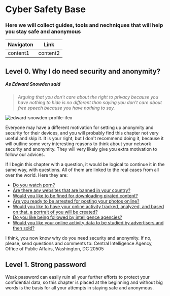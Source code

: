 # Cyber Safety Base

### Here we will collect guides, tools and nechniques that will help you stay safe and anonymous 

Navigaton | Link
----------- | -----------
content1 | content2

## Level 0. Why I do need security and anonymity?

##### As Edward Snowden said
>*Arguing that you don't care about the right to privacy because you 
>have nothing to hide is no different than saying you don't care 
>about free speech because you have nothing to say.*

![edward-snowden-profile-ifex](https://user-images.githubusercontent.com/86369276/123266886-15123680-d505-11eb-8bf7-1265507f6609.jpg)

Everyone may have a different motivation for setting up anonymity and security for their devices, and you will probably find this chapter not very useful and skip it. It is your right, but I don't recommend doing it, because it will outline some very interesting reasons to think about your network security and anonymity. They will very likely give you extra motivation to follow our advices. 

If I begin this chapter with a question, it would be logical to continue it in the same way, with questions. All of them are linked to the real cases from all over the world. Here they are:

* [Do you watch porn?](https://www.theregister.com/2013/02/18/web_cam_singapore_blackmail/)
* [Are there any websites that are banned in your country?](https://en.wikipedia.org/wiki/List_of_websites_blocked_in_the_United_Kingdom)
* [Would you like to be fined for downloading pirated content?](https://www.newser.com/story/306788/woman-gets-6-months-for-using-pirated-copies-of-windows.html)
* [Are you ready to be arrested for posting your photos online?](https://nypost.com/2021/04/20/actress-jailed-in-ghana-for-posing-naked-with-son-on-7th-birthday/)
* [Would you like to have your online activity tracked, analyzed, and based on that, a portrait of you will be created?](https://digit.fyi/uk-mass-surveillance-programmes-ruled-illegal/)
* [Do you like being followed by intelligence agencies?](http://wikileaks.org/)
* [Would you like your online activity data to be studied by advertisers and then sold?](https://www.medicalnewstoday.com/articles/do-mhealth-apps-protect-user-privacy)

I think, you now know why do you need security and anonymity. If no, please, send questions and comments to:
Central Intelligence Agency,
Office of Public Affairs,
Washington, DC 20505

## Level 1. Strong password

Weak password can easily ruin all your further efforts to protect your confidential data, so this chapter is placed at the beginning and without big words is the basis for all your attempts in staying safe and anonymous.


